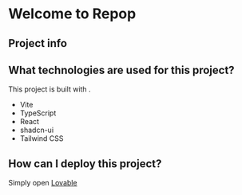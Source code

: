 # Welcome to Repop
## Project info
## What technologies are used for this project?

This project is built with .

- Vite
- TypeScript
- React
- shadcn-ui
- Tailwind CSS

## How can I deploy this project?

Simply open [Lovable](https://lovable.dev/projects/ef9ebd06-2357-4100-82e5-10433a9e12ed)
